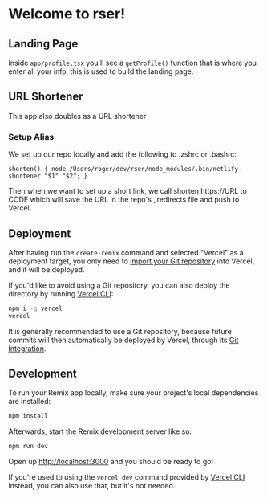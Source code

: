 # Welcome to rser!

## Landing Page

Inside `app/profile.tsx` you'll see a `getProfile()` function that is where you enter all your info, this is used to build the landing page.

## URL Shortener

This app also doubles as a URL shortener

### Setup Alias

We set up our repo locally and add the following to .zshrc or .bashrc:

```
shorten() { node /Users/roger/dev/rser/node_modules/.bin/netlify-shortener "$1" "$2"; }
```

Then when we want to set up a short link, we call shorten https://URL to CODE which will save the URL in the repo's _redirects file and push to Vercel.
## Deployment

After having run the `create-remix` command and selected "Vercel" as a deployment target, you only need to [import your Git repository](https://vercel.com/new) into Vercel, and it will be deployed.

If you'd like to avoid using a Git repository, you can also deploy the directory by running [Vercel CLI](https://vercel.com/cli):

```sh
npm i -g vercel
vercel
```

It is generally recommended to use a Git repository, because future commits will then automatically be deployed by Vercel, through its [Git Integration](https://vercel.com/docs/concepts/git).

## Development

To run your Remix app locally, make sure your project's local dependencies are installed:

```sh
npm install
```

Afterwards, start the Remix development server like so:

```sh
npm run dev
```

Open up [http://localhost:3000](http://localhost:3000) and you should be ready to go!

If you're used to using the `vercel dev` command provided by [Vercel CLI](https://vercel.com/cli) instead, you can also use that, but it's not needed.
